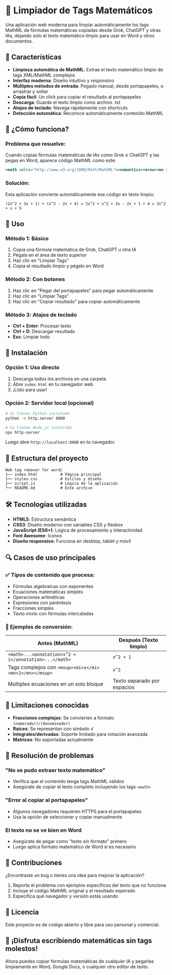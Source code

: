 # 🧹 Limpiador de Tags Matemáticos

Una aplicación web moderna para limpiar automáticamente los tags MathML de fórmulas matemáticas copiadas desde Grok, ChatGPT y otras IAs, dejando solo el texto matemático limpio para usar en Word y otros documentos.

## 🚀 Características

- **Limpieza automática de MathML**: Extrae el texto matemático limpio de tags XML/MathML complejos
- **Interfaz moderna**: Diseño intuitivo y responsivo
- **Múltiples métodos de entrada**: Pegado manual, desde portapapeles, o arrastrar y soltar
- **Copia fácil**: Un click para copiar el resultado al portapapeles
- **Descarga**: Guarda el texto limpio como archivo .txt
- **Atajos de teclado**: Navega rápidamente con shortcuts
- **Detección automática**: Reconoce automáticamente contenido MathML

## 📖 ¿Cómo funciona?

### Problema que resuelve:

Cuando copias fórmulas matemáticas de IAs como Grok o ChatGPT y las pegas en Word, aparece código MathML como este:

```xml
<math xmlns="http://www.w3.org/1998/Math/MathML"><semantics><mrow><mo stretchy="false">(</mo><mn>2</mn><msup><mi>x</mi><mn>2</mn></msup><mo>+</mo><mn>3</mn><mi>x</mi><mo>+</mo><mn>1</mn><mo stretchy="false">)</mo><mo>+</mo><mo stretchy="false">(</mo><msup><mi>x</mi><mn>2</mn></msup><mo>−</mo><mn>2</mn><mi>x</mi><mo>+</mo><mn>4</mn><mo stretchy="false">)</mo><mo>=</mo><mn>2</mn><msup><mi>x</mi><mn>2</mn></msup><mo>+</mo><msup><mi>x</mi><mn>2</mn></msup><mo>+</mo><mn>3</mn><mi>x</mi><mo>−</mo><mn>2</mn><mi>x</mi><mo>+</mo><mn>1</mn><mo>+</mo><mn>4</mn><mo>=</mo><mn>3</mn><msup><mi>x</mi><mn>2</mn></msup><mo>+</mo><mi>x</mi><mo>+</mo><mn>5</mn></mrow><annotation encoding="application/x-tex">(2x^2 + 3x + 1) + (x^2 - 2x + 4) = 2x^2 + x^2 + 3x - 2x + 1 + 4 = 3x^2 + x + 5</annotation></semantics></math>
```

### Solución:

Esta aplicación convierte automáticamente ese código en texto limpio:

```
(2x^2 + 3x + 1) + (x^2 - 2x + 4) = 2x^2 + x^2 + 3x - 2x + 1 + 4 = 3x^2 + x + 5
```

## 🎯 Uso

### Método 1: Básico

1. Copia una fórmula matemática de Grok, ChatGPT u otra IA
2. Pégala en el área de texto superior
3. Haz clic en "Limpiar Tags"
4. Copia el resultado limpio y pégalo en Word

### Método 2: Con botones

1. Haz clic en "Pegar del portapapeles" para pegar automáticamente
2. Haz clic en "Limpiar Tags"
3. Haz clic en "Copiar resultado" para copiar automáticamente

### Método 3: Atajos de teclado

- **Ctrl + Enter**: Procesar texto
- **Ctrl + D**: Descargar resultado
- **Esc**: Limpiar todo

## 🔧 Instalación

### Opción 1: Uso directo

1. Descarga todos los archivos en una carpeta
2. Abre `index.html` en tu navegador web
3. ¡Listo para usar!

### Opción 2: Servidor local (opcional)

```bash
# Si tienes Python instalado
python -m http.server 8000

# Si tienes Node.js instalado
npx http-server
```

Luego abre `http://localhost:8000` en tu navegador.

## 📁 Estructura del proyecto

```
Web tag remover for word/
├── index.html          # Página principal
├── styles.css          # Estilos y diseño
├── script.js           # Lógica de la aplicación
└── README.md           # Este archivo
```

## 🛠️ Tecnologías utilizadas

- **HTML5**: Estructura semántica
- **CSS3**: Diseño moderno con variables CSS y flexbox
- **JavaScript (ES6+)**: Lógica de procesamiento y interactividad
- **Font Awesome**: Iconos
- **Diseño responsivo**: Funciona en desktop, tablet y móvil

## 🔍 Casos de uso principales

### ✅ Tipos de contenido que procesa:

- Fórmulas algebraicas con exponentes
- Ecuaciones matemáticas simples
- Operaciones aritméticas
- Expresiones con paréntesis
- Fracciones simples
- Texto mixto con fórmulas intercaladas

### 📝 Ejemplos de conversión:

| Antes (MathML)                                         | Después (Texto limpio)      |
| ------------------------------------------------------ | --------------------------- |
| `<math>...<annotation>x^2 + 1</annotation>...</math>`  | `x^2 + 1`                   |
| Tags complejos con `<msup><mi>x</mi><mn>2</mn></msup>` | `x^2`                       |
| Múltiples ecuaciones en un solo bloque                 | Texto separado por espacios |

## 🚨 Limitaciones conocidas

- **Fracciones complejas**: Se convierten a formato `(numerador)/(denominador)`
- **Raíces**: Se representan con símbolo √
- **Integrales/derivadas**: Soporte limitado para notación avanzada
- **Matrices**: No soportadas actualmente

## 🐛 Resolución de problemas

### "No se pudo extraer texto matemático"

- Verifica que el contenido tenga tags MathML válidos
- Asegúrate de copiar el texto completo incluyendo los tags `<math>`

### "Error al copiar al portapapeles"

- Algunos navegadores requieren HTTPS para el portapapeles
- Usa la opción de seleccionar y copiar manualmente

### El texto no se ve bien en Word

- Asegúrate de pegar como "texto sin formato" primero
- Luego aplica formato matemático de Word si es necesario

## 🤝 Contribuciones

¿Encontraste un bug o tienes una idea para mejorar la aplicación?

1. Reporta el problema con ejemplos específicos del texto que no funciona
2. Incluye el código MathML original y el resultado esperado
3. Especifica qué navegador y versión estás usando

## 📄 Licencia

Este proyecto es de código abierto y libre para uso personal y comercial.

## 🎉 ¡Disfruta escribiendo matemáticas sin tags molestos!

Ahora puedes copiar fórmulas matemáticas de cualquier IA y pegarlas limpiamente en Word, Google Docs, o cualquier otro editor de texto.
